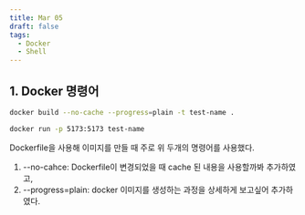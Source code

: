 ```yaml
---
title: Mar 05
draft: false
tags:
  - Docker
  - Shell
---
```

## 1. Docker 명령어
```bash
docker build --no-cache --progress=plain -t test-name .

docker run -p 5173:5173 test-name
```

Dockerfile을 사용해 이미지를 만들 때 주로 위 두개의 명령어를 사용했다. 

1) --no-cahce: Dockerfile이 변경되었을 때 cache 된 내용을 사용할까봐 추가하였고, 
2) --progress=plain: docker 이미지를 생성하는 과정을 상세하게 보고싶어 추가하였다.
